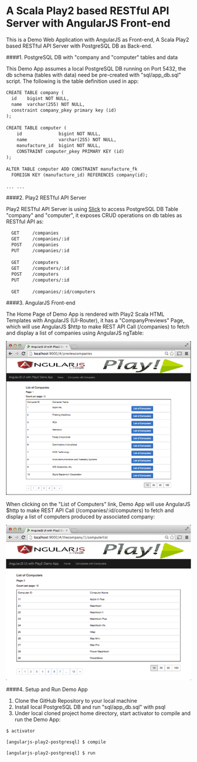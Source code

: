 A Scala Play2 based RESTful API Server with AngularJS Front-end
===============================================================


This is a Demo Web Application with AngularJS as Front-end, A Scala Play2 based RESTful API Server with PostgreSQL DB as Back-end. 


####1. PostgreSQL DB with "company and "computer" tables and data

This Demo App assumes a local PostgreSQL DB running on Port 5432, the db schema (tables with data) need be pre-created with "sql/app_db.sql" script. The following is the table definition used in app:

```
CREATE TABLE company (
  id    bigint NOT NULL,
  name  varchar(255) NOT NULL,
  constraint company_pkey primary key (id)
);

CREATE TABLE computer (
    id              bigint NOT NULL,
    name            varchar(255) NOT NULL,
    manufacture_id  bigint NOT NULL,
    CONSTRAINT computer_pkey PRIMARY KEY (id)
);

ALTER TABLE computer ADD CONSTRAINT manufacture_fk 
  FOREIGN KEY (manufacture_id) REFERENCES company(id);

... ...

```


####2. Play2 RESTful API Server 

Play2 RESTful API Server is using [Slick](http://slick.typesafe.com/) to access PostgreSQL DB Table "company" and "computer", it exposes CRUD operations on db tables as RESTful API as:  

```
  GET     /companies                 
  GET     /companies/:id              
  POST    /companies                  
  PUT     /companies/:id              
  
  GET     /computers                  
  GET     /computers/:id              
  POST    /computers                  
  PUT     /computers/:id              

  GET     /companies/:id/computers
``` 


####3. AngularJS Front-end

The Home Page of Demo App is rendered with Play2 Scala HTML Templates with AngularJS (UI-Router), it has a "CompanyPreviews" Page, which will use AngularJS $http to make REST API Call (/companies) to fetch and display a list of companies using AngularJS ngTable:

![](about_app/previewcompanies.png?raw=true)

When clicking on the "List of Computers" link, Demo App will use AngularJS $http to make REST API Call (/companies/:id/computers) to fetch and display a list of computers produced by associated company:

![](about_app/company_computers.png?raw=true)


####4. Setup and Run Demo App

1. Clone the GitHub Repository to your local machine
2. Install local PostgreSQL DB and run "sql/app_db.sql" with psql
3. Under local cloned project home directory, start activator to compile and run the Demo App:

```
$ activator 
```

```
[angularjs-play2-postgresql] $ compile
```

```
[angularjs-play2-postgresql] $ run

```
